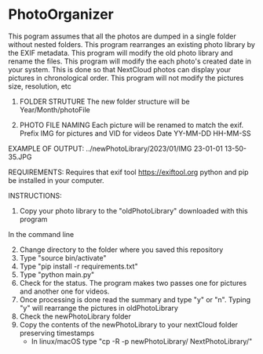 # PhotoOrganizer
This pogram assumes that all the photos are dumped in a single folder without nested folders.
This program rearranges an existing photo library by the EXIF metadata.
This program will modify the old photo library and rename the files.
This program will modify the each photo's created date in your system. 
This is done so that NextCloud photos can display your pictures in chronological order.
This program will not modify the pictures size, resolution, etc 

1. FOLDER STRUTURE
The new folder structure will be Year/Month/photoFile

2. PHOTO FILE NAMING
Each picture will be renamed to match the exif. 
Prefix IMG for pictures and VID for videos
Date YY-MM-DD HH-MM-SS

EXAMPLE OF OUTPUT: ../newPhotoLibrary/2023/01/IMG 23-01-01 13-50-35.JPG


REQUIREMENTS:
Requires that exif tool https://exiftool.org python and pip be installed in your computer.

INSTRUCTIONS:
1. Copy your photo library to the "oldPhotoLibrary" downloaded with this program 

In the command line

2. Change directory to the folder where you saved this repository
3. Type "source bin/activate"
4. Type "pip install -r requirements.txt"
5. Type "python main.py"
6. Check for the status. The program makes two passes one for pictures and another one for videos. 
7. Once processing is done read the summary and type "y" or "n". Typing "y" will rearrange the pictures in oldPhotoLibrary
8. Check the newPhotoLibrary folder
9. Copy the contents of the newPhotoLibrary to your nextCloud folder preserving timestamps
   - In linux/macOS type "cp -R -p newPhotoLibrary/ NextPhotoLibrary/"

